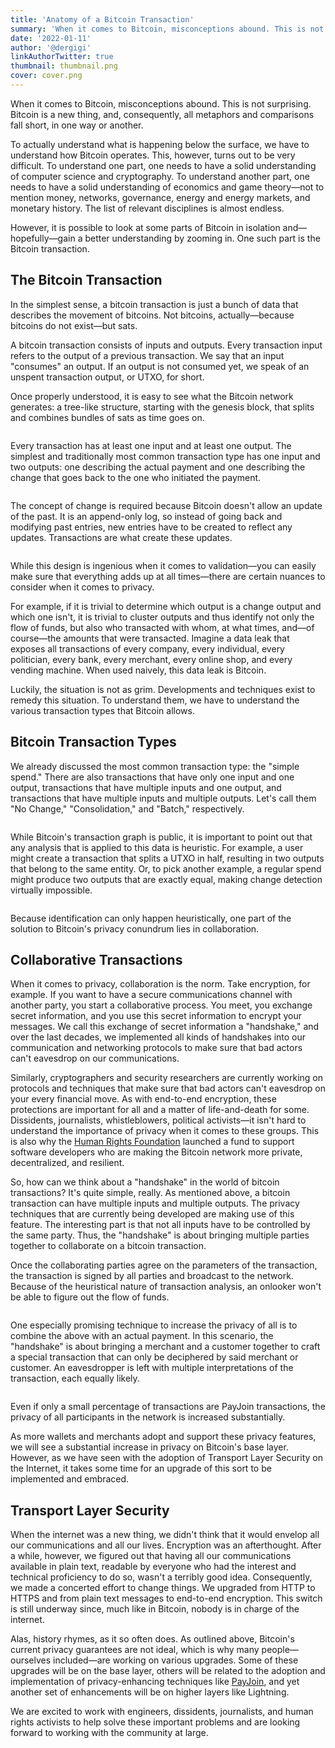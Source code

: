 ```yaml
---
title: 'Anatomy of a Bitcoin Transaction'
summary: 'When it comes to Bitcoin, misconceptions abound. This is not surprising. Bitcoin is a new thing, and, consequently, all metaphors and comparisons fall short, in one way or another.'
date: '2022-01-11'
author: '@dergigi'
linkAuthorTwitter: true
thumbnail: thumbnail.png
cover: cover.png
---
```


When it comes to Bitcoin, misconceptions abound. This is not surprising. Bitcoin is a new thing, and, consequently, all metaphors and comparisons fall short, in one way or another.

To actually understand what is happening below the surface, we have to understand how Bitcoin operates. This, however, turns out to be very difficult. To understand one part, one needs to have a solid understanding of computer science and cryptography. To understand another part, one needs to have a solid understanding of economics and game theory—not to mention money, networks, governance, energy and energy markets, and monetary history. The list of relevant disciplines is almost endless.

However, it is possible to look at some parts of Bitcoin in isolation and—hopefully—gain a better understanding by zooming in. One such part is the Bitcoin transaction.

## The Bitcoin Transaction

In the simplest sense, a bitcoin transaction is just a bunch of data that describes the movement of bitcoins. Not bitcoins, actually—because bitcoins do not exist—but sats.

A bitcoin transaction consists of inputs and outputs. Every transaction input refers to the output of a previous transaction. We say that an input "consumes" an output. If an output is not consumed yet, we speak of an unspent transaction output, or UTXO, for short.

Once properly understood, it is easy to see what the Bitcoin network generates: a tree-like structure, starting with the genesis block, that splits and combines bundles of sats as time goes on.

<Image postId="2022-01-11-anatomy-bitcoin-transaction" name="tx0.png" caption="Todo: Image Caption" />

Every transaction has at least one input and at least one output. The simplest and traditionally most common transaction type has one input and two outputs: one describing the actual payment and one describing the change that goes back to the one who initiated the payment.

<Image postId="2022-01-11-anatomy-bitcoin-transaction" name="tx1.png" caption="Todo: Image Caption" />

The concept of change is required because Bitcoin doesn't allow an update of the past. It is an append-only log, so instead of going back and modifying past entries, new entries have to be created to reflect any updates. Transactions are what create these updates.

<Image postId="2022-01-11-anatomy-bitcoin-transaction" name="tx2.png" caption="Todo: Image Caption" />

While this design is ingenious when it comes to validation—you can easily make sure that everything adds up at all times—there are certain nuances to consider when it comes to privacy.

For example, if it is trivial to determine which output is a change output and which one isn't, it is trivial to cluster outputs and thus identify not only the flow of funds, but also who transacted with whom, at what times, and—of course—the amounts that were transacted. Imagine a data leak that exposes all transactions of every company, every individual, every politician, every bank, every merchant, every online shop, and every vending machine. When used naively, this data leak is Bitcoin.

Luckily, the situation is not as grim. Developments and techniques exist to remedy this situation. To understand them, we have to understand the various transaction types that Bitcoin allows.

## Bitcoin Transaction Types

We already discussed the most common transaction type: the "simple spend." There are also transactions that have only one input and one output, transactions that have multiple inputs and one output, and transactions that have multiple inputs and multiple outputs. Let's call them "No Change," "Consolidation," and "Batch," respectively.

<Image postId="2022-01-11-anatomy-bitcoin-transaction" name="tx3.png" caption="Todo: Image Caption" />

While Bitcoin's transaction graph is public, it is important to point out that any analysis that is applied to this data is heuristic. For example, a user might create a transaction that splits a UTXO in half, resulting in two outputs that belong to the same entity. Or, to pick another example, a regular spend might produce two outputs that are exactly equal, making change detection virtually impossible.

<Image postId="2022-01-11-anatomy-bitcoin-transaction" name="tx4.png" caption="Todo: Image Caption" />

Because identification can only happen heuristically, one part of the solution to Bitcoin's privacy conundrum lies in collaboration.

## Collaborative Transactions

When it comes to privacy, collaboration is the norm. Take encryption, for example. If you want to have a secure communications channel with another party, you start a collaborative process. You meet, you exchange secret information, and you use this secret information to encrypt your messages. We call this exchange of secret information a "handshake," and over the last decades, we implemented all kinds of handshakes into our communication and networking protocols to make sure that bad actors can't eavesdrop on our communications.

Similarly, cryptographers and security researchers are currently working on protocols and techniques that make sure that bad actors can't eavesdrop on your every financial move. As with end-to-end encryption, these protections are important for all and a matter of life-and-death for some. Dissidents, journalists, whistleblowers, political activists—it isn't hard to understand the importance of privacy when it comes to these groups. This is also why the [Human Rights Foundation](https://hrf.org/devfund) launched a fund to support software developers who are making the Bitcoin network more private, decentralized, and resilient.

So, how can we think about a "handshake" in the world of bitcoin transactions? It's quite simple, really. As mentioned above, a bitcoin transaction can have multiple inputs and multiple outputs. The privacy techniques that are currently being developed are making use of this feature. The interesting part is that not all inputs have to be controlled by the same party. Thus, the "handshake" is about bringing multiple parties together to collaborate on a bitcoin transaction.

Once the collaborating parties agree on the parameters of the transaction, the transaction is signed by all parties and broadcast to the network. Because of the heuristical nature of transaction analysis, an onlooker won't be able to figure out the flow of funds.

<Image postId="2022-01-11-anatomy-bitcoin-transaction" name="tx5.png" caption="Todo: Image Caption" />

One especially promising technique to increase the privacy of all is to combine the above with an actual payment. In this scenario, the "handshake" is about bringing a merchant and a customer together to craft a special transaction that can only be deciphered by said merchant or customer. An eavesdropper is left with multiple interpretations of the transaction, each equally likely.

<Image postId="2022-01-11-anatomy-bitcoin-transaction" name="tx6.png" caption="Todo: Image Caption" />

Even if only a small percentage of transactions are PayJoin transactions, the privacy of all participants in the network is increased substantially.

As more wallets and merchants adopt and support these privacy features, we will see a substantial increase in privacy on Bitcoin's base layer. However, as we have seen with the adoption of Transport Layer Security on the Internet, it takes some time for an upgrade of this sort to be implemented and embraced.

## Transport Layer Security

When the internet was a new thing, we didn't think that it would envelop all our communications and all our lives. Encryption was an afterthought. After a while, however, we figured out that having all our communications available in plain text, readable by everyone who had the interest and technical proficiency to do so, wasn't a terribly good idea. Consequently, we made a concerted effort to change things. We upgraded from HTTP to HTTPS and from plain text messages to end-to-end encryption. This switch is still underway since, much like in Bitcoin, nobody is in charge of the internet.

Alas, history rhymes, as it so often does. As outlined above, Bitcoin's current privacy guarantees are not ideal, which is why many people—ourselves included—are working on various upgrades. Some of these upgrades will be on the base layer, others will be related to the adoption and implementation of privacy-enhancing techniques like [PayJoin](https://docs.btcpayserver.org/Payjoin/), and yet another set of enhancements will be on higher layers like Lightning.

We are excited to work with engineers, dissidents, journalists, and human rights activists to help solve these important problems and are looking forward to working with the community at large.
